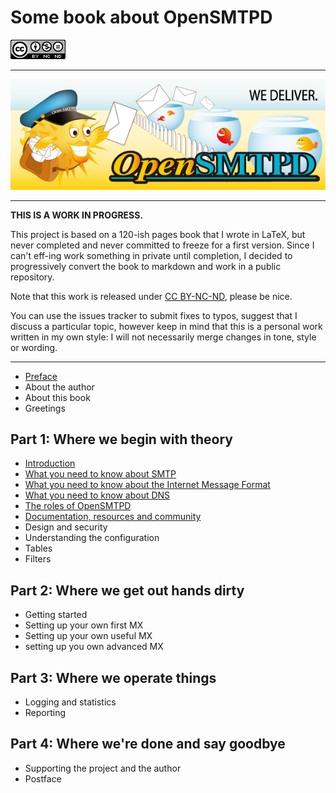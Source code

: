 # Some book about OpenSMTPD

<img src="src/images/cc-by-nc-nd-88x31.png" />

<hr />

<center>
    <img src="src/images/opensmtpd.png" />
</center>

<hr />

**THIS IS A WORK IN PROGRESS.**

This project is based on a 120-ish pages book that I wrote in LaTeX,
but never completed and  never committed to freeze for a first version.
Since I can't eff-ing work something in private until completion,
I decided to progressively convert the book to markdown and work in a public repository.

Note that this work is released under [CC BY-NC-ND](https://creativecommons.org/licenses/by-nc-nd/4.0/), please be nice.

You can use the issues tracker to submit fixes to typos,
suggest that I discuss a particular topic,
however keep in mind that this is a personal work written in my own style:
I will not necessarily merge changes in tone, style or wording.

<hr />

- [Preface](src/chapters/0001_Preface.md)
- About the author
- About this book
- Greetings


## Part 1: Where we begin with theory
- [Introduction](src/chapters/1010_Introduction.md)
- [What you need to know about SMTP](src/chapters/1020_What_you_need_to_know_about_SMTP.md)
- [What you need to know about the Internet Message Format](src/chapters/1021_What_you_need_to_know_about_IMF.md)
- [What you need to know about DNS](src/chapters/1022_What_you_need_to_know_about_DNS.md)
- [The roles of OpenSMTPD](src/chapters/1030_The_roles_of_OpenSMTPD.md)
- [Documentation, resources and community](src/chapters/1040_Documentation_resources_and_community.md)
- Design and security
- Understanding the configuration
- Tables
- Filters


## Part 2: Where we get out hands dirty
- Getting started
- Setting up your own first MX
- Setting up your own useful MX
- setting up you own advanced MX


## Part 3: Where we operate things
- Logging and statistics
- Reporting


## Part 4: Where we're done and say goodbye
- Supporting the project and the author
- Postface
